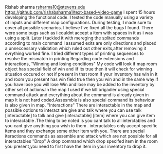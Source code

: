 Rishab sharma  rsharma10@stevens.edu
https://github.com/rishabsharma1/text-based-video-game
I spent 15 hours developing the functional code.
I tested the code manually using a variety of inputs and different map configurations.
During testing, I made sure to cover all possible scenarios.
I believe I've fixed all the bugs I found.
There were some bugs such as i couldnt accept a item with spaces in it as i was using a split. Later i tackled it with mereging the splited commands according to main command
I assumed exits are only directions and placed a unneccessary validation which ruled out other exits,after removing it evrything worked fine.
I tried different types of printing sequences to resolve the mismatch in printing
Regarding code extensions and interactions,
"Winning and losing conditions"
My code will look if map room object has special field of win and iif its true then it will check for winning situation occured or not if present in that room
If your inventory has win in it and room you present has win field true then you win and in the same way if you have lose you will lose
Win and lose may be added to the inventory by other set of actions.In the map I used if we kill brigadier using special command attack and everything about the command is already given in map 
It is not hard coded.Assesmble is also special command its behaviour is also given in map.
"Interactions"
There are interactable in the map and possible options to interact are give and talk where you can use talk [interactable] to talk and 
give [interactable] [item] where you can give item to interactable .The thing to be noted is you cant talk to all interctables and you cant give anything you wish to them .
interactables only accept specific items and they exchange some other item with you.
There are special iteractions commands as assemble and attack which are not possible for all interactables
"Drop"
A drop command which drop specifed item in the room you present,you need to first have the item in your inventory to drop it.


